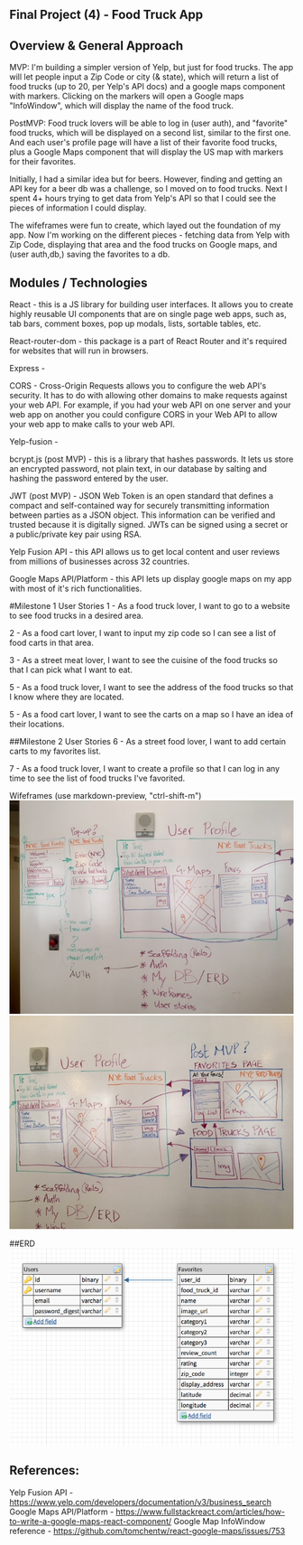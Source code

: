 ## Final Project (4) - Food Truck App

## Overview & General Approach

MVP:
I'm building a simpler version of Yelp, but just for food trucks. The app will let people input a Zip Code or city (& state), which will return a list of food trucks (up to 20, per Yelp's API docs) and a google maps component with markers. Clicking on the markers will open a Google maps "InfoWindow", which will display the name of the food truck.

PostMVP:
Food truck lovers will be able to log in (user auth), and "favorite" food trucks, which will be displayed on a second list, similar to the first one. And each user's profile
page will have a list of their favorite food trucks, plus a Google Maps component that
will display the US map with markers for their favorites.

Initially, I had a similar idea but for beers. However, finding and getting an API key for a beer db was a challenge, so I moved on to food trucks. Next I spent 4+ hours trying to get data from Yelp's API so that I could see the pieces of information I could display.

The wifeframes were fun to create, which layed out the foundation of my app. Now I'm working on the different pieces - fetching data from Yelp with Zip Code, displaying that area and the food trucks on Google maps, and (user auth,db,) saving the favorites to a db.

## Modules / Technologies

React - this is a JS library for building user interfaces. It allows you to create highly reusable UI components that are on single page web apps, such as, tab bars, comment boxes, pop up modals, lists, sortable tables, etc.

React-router-dom - this package is a part of React Router and it's required for websites that will run in browsers.

Express -

CORS - Cross-Origin Requests allows you to configure the web API's security. It has to do with allowing other domains to make requests against your web API. For example, if you had your web API on one server and your web app on another you could configure CORS in your Web API to allow your web app to make calls to your web API.

Yelp-fusion -

bcrypt.js (post MVP) - this is a library that hashes passwords. It lets us store an encrypted password, not plain text, in our database by salting and hashing the password entered by the user.

JWT (post MVP) - JSON Web Token is an open standard that defines a compact and self-contained way for securely transmitting information between parties as a JSON object. This information can be verified and trusted because it is digitally signed. JWTs can be signed using a secret or a public/private key pair using RSA.

Yelp Fusion API - this API allows us to get local content and user reviews from millions of businesses across 32 countries.

Google Maps API/Platform - this API lets up display google maps on my app with most of it's rich functionalities.

#Milestone 1 User Stories
1 - As a food truck lover, I want to go to a website to see food trucks in a desired area.

2 - As a food cart lover, I want to input my zip code so I can see a list of food carts in that area.

3 - As a street meat lover, I want to see the cuisine of the food trucks so that I can pick what I want to eat.

5 - As a food truck lover, I want to see the address of the food trucks so that I know where they are located.

5 - As a food cart lover, I want to see the carts on a map so I have an idea of their locations.

##Milestone 2 User Stories
6 - As a street food lover, I want to add certain carts to my favorites list.

7 - As a food truck lover, I want to create a profile so that I can log in any time to see the list of food trucks I've favorited.

Wifeframes (use markdown-preview, "ctrl-shift-m")
![Login & Homepage](./Wireframes/P4-a.jpg)
![Favorites & Food Trucks pages](./Wireframes/P4-b.jpg)

##ERD
![ERD](./ERD.png)

## References:

Yelp Fusion API - https://www.yelp.com/developers/documentation/v3/business_search
Google Maps API/Platform - https://www.fullstackreact.com/articles/how-to-write-a-google-maps-react-component/
Google Map InfoWindow reference -
https://github.com/tomchentw/react-google-maps/issues/753
